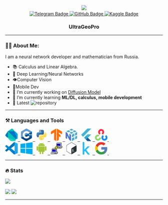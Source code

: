 <div id="header" align="center">
  <img src="https://media.giphy.com/media/3K1gVYCCDcqoaWznv4/giphy.gif" width="200"/>
  <div id="badges">
  <a href="https://t.me/UltraGeoPro">
    <img src="https://img.shields.io/badge/Telegram-2CA5E0?style=for-the-badge&logo=telegram&logoColor=white" alt="Telegram Badge"/>
  </a>
  <a href="https://github.com/Ultrageopro1966">
    <img src="https://img.shields.io/badge/GitHub-100000?style=for-the-badge&logo=github&logoColor=white" alt="GitHub Badge"/>
  </a>
  <a href="https://www.kaggle.com/ultrageopro">
    <img src="https://img.shields.io/badge/Kaggle-20BEFF?style=for-the-badge&logo=Kaggle&logoColor=white" alt="Kaggle Badge"/>
  </a>
  </div>
  <h3>
  UltraGeoPro
</h3>
</div>

****

### 🧑‍🎓 About Me:
I am a neural network developer and mathematician from Russia.
- 📚 Calculus and Linear Algebra.
- 🧠 Deep Learning/Neural Networks
- 👁️Computer Vision
- 📱Mobile Dev
- 🔭 I’m currently working on [Diffusion Model](https://huggingface.co/blog/annotated-diffusion)
- 🌱 I’m currently learning **ML/DL, calculus, mobile development**
- 📃 Latest ![repository](https://github.com/Ultrageopro1966/ResNet)
****
### ⚒️ Languages and Tools
<div>
  <a href="https://dart.dev/">
    <img src="https://github.com/devicons/devicon/blob/master/icons/dart/dart-original.svg" title="Redux" alt="Redux " width="40" height="40"/>&nbsp;
  </a>
  <a href="https://isocpp.org/">
    <img src="https://github.com/devicons/devicon/blob/master/icons/cplusplus/cplusplus-original.svg" title="Redux" alt="Redux " width="40" height="40"/>&nbsp;
  </a>
  <a href="https://www.python.org/">
    <img src="https://github.com/devicons/devicon/blob/master/icons/python/python-original.svg" title="Redux" alt="Redux " width="40" height="40"/>&nbsp;
  </a>
  <a href="https://www.tensorflow.org/">
    <img src="https://github.com/devicons/devicon/blob/master/icons/tensorflow/tensorflow-original.svg" title="Redux" alt="Redux " width="40" height="40"/>&nbsp;
  </a>
  <a href="https://numpy.org/">
    <img src="https://github.com/devicons/devicon/blob/master/icons/numpy/numpy-original.svg" title="Redux" alt="Redux " width="40" height="40"/>&nbsp;
  </a>
  <a href="https://flutter.dev/">
    <img src="https://github.com/devicons/devicon/blob/master/icons/flutter/flutter-original.svg" title="Redux" alt="Redux " width="40" height="40"/>&nbsp;
  </a>  
  <a href="https://opencv.org/">
    <img src="https://github.com/devicons/devicon/blob/master/icons/opencv/opencv-original.svg" title="Redux" alt="Redux " width="40" height="40"/>&nbsp;
  </a>  
</div>
<div>
  <a href="https://code.visualstudio.com">
    <img src="https://github.com/devicons/devicon/blob/master/icons/vscode/vscode-original.svg" title="Redux" alt="Redux " width="40" height="40"/>&nbsp;
  </a>
  <a href="https://www.microsoft.com/">
    <img src="https://github.com/devicons/devicon/blob/master/icons/windows8/windows8-original.svg" title="Redux" alt="Redux " width="40" height="40"/>&nbsp;
  </a>
  <a href="https://www.android.com/">
    <img src="https://github.com/devicons/devicon/blob/master/icons/android/android-original.svg" title="Redux" alt="Redux " width="40" height="40"/>&nbsp;
  </a>
  <a href="https://www.putty.org/">
    <img src="https://github.com/devicons/devicon/blob/master/icons/putty/putty-original.svg" title="Redux" alt="Redux " width="40" height="40"/>&nbsp;
  </a>
  <a href="https://en.wikipedia.org/wiki/Bash_(Unix_shell)">
    <img src="https://github.com/devicons/devicon/blob/master/icons/bash/bash-original.svg" title="Redux" alt="Redux " width="40" height="40"/>&nbsp;
  </a>
  <a href="https://www.kaggle.com/">
    <img src="https://github.com/devicons/devicon/blob/master/icons/kaggle/kaggle-original.svg" title="Redux" alt="Redux " width="40" height="40"/>&nbsp;
  </a>
  <a href="https://google.com">
    <img src="https://github.com/devicons/devicon/blob/master/icons/google/google-original.svg" title="Redux" alt="Redux " width="40" height="40"/>&nbsp;
  </a>
</div>

****
### 🔥 Stats
![](http://github-profile-summary-cards.vercel.app/api/cards/profile-details?username=ultrageopro1966&theme=dark)

![](http://github-profile-summary-cards.vercel.app/api/cards/stats?username=ultrageopro1966&theme=dark)
![](http://github-profile-summary-cards.vercel.app/api/cards/repos-per-language?username=ultrageopro1966&theme=dark&)

****
